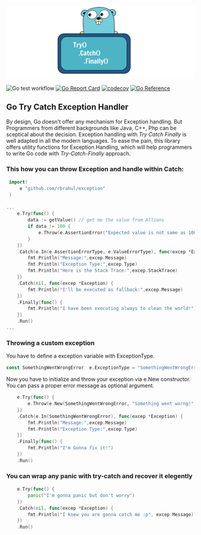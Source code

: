 ![Exception](gopher.png)

![Go test workflow](https://github.com/rbrahul/exception/actions/workflows/go.yaml/badge.svg)
[![Go Report Card](https://goreportcard.com/badge/github.com/rbrahul/exception)](https://goreportcard.com/report/github.com/rbrahul/exception)
[![codecov](https://codecov.io/gh/rbrahul/exception/branch/main/graph/badge.svg?token=CW54A6HWS6)](https://codecov.io/gh/rbrahul/exception)
[![Go Reference](https://pkg.go.dev/badge/github.com/rbrahul/exception.svg)](https://pkg.go.dev/github.com/rbrahul/exception)

## Go Try Catch Exception Handler
By design, Go doesn't offer any mechanism for Exception handling. But Programmers from different backgrounds like Java, C++, Php can be sceptical about the decision. Exception handling with *Try Catch Finally* is well adapted in all the modern languages. To ease the pain, this library offers utility functions for Exception Handling, which will help programmers to write Go code with *Try-Catch-Finally* approach.

### This how you can throw Exception and handle within Catch:

```go
 import(
     e "github.com/rbrahul/exception"
 )

...
    e.Try(func() {
        data := getValue() // get me the value from Allions
        if data != 100 {
		    e.Throw(e.AssertionError("Expected value is not same as 100"))
        }
	})
    .Catch(e.In(e.AssertionErrorType, e.ValueErrorType), func(excep *Exception) {
        fmt.Println("Message:",excep.Message)
        fmt.Println("Exception Type:",excep.Type)
        fmt.Println("Here is the Stack Trace:",excep.StackTrace)
    })
    .Catch(nil, func(excep *Exception) {
        fmt.Println("I'll be executed as fallback:",excep.Message)
    })
    .Finally(func() {
		fmt.Println("I have been executing always to clean the world!")
	})
    .Run()
...
```

### Throwing a custom exception

You have to define a exception variable with ExceptionType.

```go
const SomethingWentWrongError  e.ExceptionType = "SomethingWentWrongError"
```

Now you have to initialize and throw your exception via e.New constructor. You can pass a proper error message as optional argument.

```go
    e.Try(func() {
        e.Throw(e.New(SomethingWentWrongError, "Something went worng!"))
	})
    .Catch(e.In(SomethingWentWrongError), func(excep *Exception) {
        fmt.Println("Message:",excep.Message)
        fmt.Println("Exception Type:",excep.Type)
    })
    .Finally(func() {
		fmt.Println("I'm Gonna fix it!")
	})
    .Run()
```

### You can wrap any panic with try-catch and recover it elegently

```go
    e.Try(func() {
        panic("I'm gonna panic but don't worry")
	})
    .Catch(nil, func(excep *Exception) {
        fmt.Println("I knew you are gonna catch me :p", excep.Message)
    })
    .Run()
```
